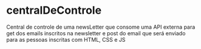# centralDeControle
 Central de controle de uma newsLetter que consome uma API externa para get dos emails inscritos na newsletter e post do email que será enviado para as pessoas inscritas com HTML, CSS e JS
